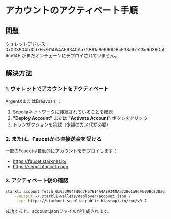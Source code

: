 # アカウントのアクティベート手順

## 問題
ウォレットアドレス: 0x033904fd0d7F57614A4AE9340Aa72B61a9e960DBcE38a67e13d6d36Daf6ce14E
がまだオンチェーンにデプロイされていません。

## 解決方法

### 1. ウォレットでアカウントをアクティベート
ArgentXまたはBraavosで：
1. Sepoliaネットワークに接続されていることを確認
2. **"Deploy Account"** または **"Activate Account"** ボタンをクリック
3. トランザクションを承認（少額のガス代が必要）

### 2. または、Faucetから直接送金を受ける
一部のFaucetは自動的にアカウントをデプロイします：
- https://faucet.starknet.io/
- https://sepoliafaucet.com/

### 3. アクティベート後の確認
```bash
starkli account fetch 0x033904fd0d7F57614A4AE9340Aa72B61a9e960DBcE38a67e13d6d36Daf6ce14E \
    --output ~/.starkli-wallets/deployer/account.json \
    --rpc https://starknet-sepolia.public.blastapi.io/rpc/v0_7
```

成功すると、account.jsonファイルが作成されます。
